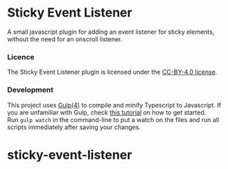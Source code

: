 Sticky Event Listener
================

A small javascript plugin for adding an event listener for sticky elements, without the need for an onscroll listener.

### Licence
The Sticky Event Listener plugin is licensed under the [CC-BY-4.0 license](http://creativecommons.org/licenses/by/4.0/).

### Development
This project uses [Gulp(4)](http://gulpjs.com/) to compile and minify Typescript to Javascript.
If you are unfamiliar with Gulp, check [this tutorial](https://travismaynard.com/writing/getting-started-with-gulp) on how to get started.<br />
Run `gulp watch` in the command-line to put a watch on the files and run all scripts immediately after saving your changes.
# sticky-event-listener
